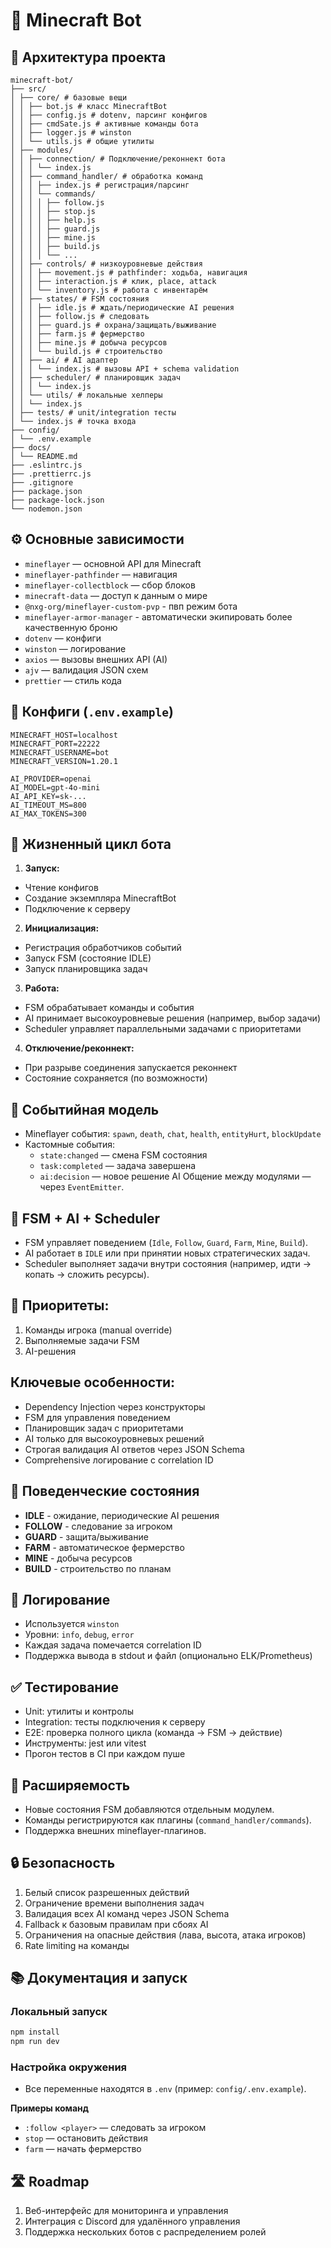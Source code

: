 # 🤖 Minecraft Bot

## 📂 Архитектура проекта

```
minecraft-bot/
├── src/
│ ├── core/ # базовые вещи
│ │ ├── bot.js # класс MinecraftBot
│ │ ├── config.js # dotenv, парсинг конфигов
│ │ ├── cmdSate.js # активные команды бота
│ │ ├── logger.js # winston
│ │ └── utils.js # общие утилиты
│ ├── modules/
│ │ ├── connection/ # Подключение/реконнект бота
│ │ │ └── index.js
│ │ ├── command_handler/ # обработка команд
│ │ │ ├── index.js # регистрация/парсинг
│ │ │ └── commands/
│ │ │ │ ├── follow.js
│ │ │ │ ├── stop.js
│ │ │ │ ├── help.js
│ │ │ │ ├── guard.js
│ │ │ │ ├── mine.js
│ │ │ │ ├── build.js
│ │ │ │ └── ...
│ │ ├── controls/ # низкоуровневые действия
│ │ │ ├── movement.js # pathfinder: ходьба, навигация
│ │ │ ├── interaction.js # клик, place, attack
│ │ │ └── inventory.js # работа с инвентарём
│ │ ├── states/ # FSM состояния
│ │ │ ├── idle.js # ждать/периодические AI решения
│ │ │ ├── follow.js # следовать
│ │ │ ├── guard.js # охрана/защищать/выживание
│ │ │ ├── farm.js # фермерство
│ │ │ ├── mine.js # добыча ресурсов
│ │ │ └── build.js # строительство
│ │ ├── ai/ # AI адаптер
│ │ │ └── index.js # вызовы API + schema validation
│ │ ├── scheduler/ # планировщик задач
│ │ │ └── index.js
│ │ └── utils/ # локальные хелперы
│ │ └── index.js
│ ├── tests/ # unit/integration тесты
│ └── index.js # точка входа
├── config/
│ └── .env.example
├── docs/
│ └── README.md
├── .eslintrc.js
├── .prettierrc.js
├── .gitignore
├── package.json
├── package-lock.json
└── nodemon.json
```

## ⚙️ Основные зависимости

- `mineflayer` — основной API для Minecraft
- `mineflayer-pathfinder` — навигация
- `mineflayer-collectblock` — сбор блоков
- `minecraft-data` — доступ к данным о мире
- `@nxg-org/mineflayer-custom-pvp` - пвп режим бота
- `mineflayer-armor-manager` - автоматически экипировать более качественную броню
- `dotenv` — конфиги
- `winston` — логирование
- `axios` — вызовы внешних API (AI)
- `ajv` — валидация JSON схем
- `prettier` — стиль кода

## 🔑 Конфиги (`.env.example`)

```
MINECRAFT_HOST=localhost
MINECRAFT_PORT=22222
MINECRAFT_USERNAME=bot
MINECRAFT_VERSION=1.20.1

AI_PROVIDER=openai
AI_MODEL=gpt-4o-mini
AI_API_KEY=sk-...
AI_TIMEOUT_MS=800
AI_MAX_TOKENS=300
```

## 🚦 Жизненный цикл бота

1. **Запуск:**

- Чтение конфигов
- Создание экземпляра MinecraftBot
- Подключение к серверу

2. **Инициализация:**

- Регистрация обработчиков событий
- Запуск FSM (состояние IDLE)
- Запуск планировщика задач

3. **Работа:**

- FSM обрабатывает команды и события
- AI принимает высокоуровневые решения (например, выбор задачи)
- Scheduler управляет параллельными задачами с приоритетами

4. **Отключение/реконнект:**

- При разрыве соединения запускается реконнект
- Состояние сохраняется (по возможности)

## 🔔 Событийная модель

- Mineflayer события: `spawn`, `death`, `chat`, `health`, `entityHurt`, `blockUpdate`
- Кастомные события:
  - `state:changed` — смена FSM состояния
  - `task:completed` — задача завершена
  - `ai:decision` — новое решение AI
    Общение между модулями — через `EventEmitter`.

## 🧠 **FSM** + **AI** + **Scheduler**

- FSM управляет поведением (`Idle`, `Follow`, `Guard`, `Farm`, `Mine`, `Build`).
- AI работает в `IDLE` или при принятии новых стратегических задач.
- Scheduler выполняет задачи внутри состояния (например, идти → копать → сложить ресурсы).

## 🔑 Приоритеты:

1. Команды игрока (manual override)
2. Выполняемые задачи FSM
3. AI-решения

## Ключевые особенности:

- Dependency Injection через конструкторы
- FSM для управления поведением
- Планировщик задач с приоритетами
- AI только для высокоуровневых решений
- Строгая валидация AI ответов через JSON Schema
- Comprehensive логирование с correlation ID

## 📜 Поведенческие состояния

- **IDLE** - ожидание, периодические AI решения
- **FOLLOW** - следование за игроком
- **GUARD** - защита/выживание
- **FARM** - автоматическое фермерство
- **MINE** - добыча ресурсов
- **BUILD** - строительство по планам

## 📝 Логирование

- Используется `winston`
- Уровни: `info`, `debug`, `error`
- Каждая задача помечается correlation ID
- Поддержка вывода в stdout и файл (опционально ELK/Prometheus)

## ✅ Тестирование

- Unit: утилиты и контролы
- Integration: тесты подключения к серверу
- E2E: проверка полного цикла (команда → FSM → действие)
- Инструменты: jest или vitest
- Прогон тестов в CI при каждом пуше

## 🔌 Расширяемость

- Новые состояния FSM добавляются отдельным модулем.
- Команды регистрируются как плагины (`command_handler/commands`).
- Поддержка внешних mineflayer-плагинов.

## 🔒 Безопасность

1. Белый список разрешенных действий
2. Ограничение времени выполнения задач
3. Валидация всех AI команд через JSON Schema
4. Fallback к базовым правилам при сбоях AI
5. Ограничения на опасные действия (лава, высота, атака игроков)
6. Rate limiting на команды

## 📚 Документация и запуск

### Локальный запуск

```bash
npm install
npm run dev
```

### Настройка окружения

- Все переменные находятся в `.env` (пример: `config/.env.example`).

**Примеры команд**

- `:follow <player>` — следовать за игроком
- `stop` — остановить действия
- `farm` — начать фермерство

## 🛣 Roadmap

1. Веб-интерфейс для мониторинга и управления
2. Интеграция с Discord для удалённого управления
3. Поддержка нескольких ботов с распределением ролей
